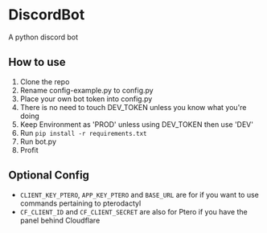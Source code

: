 # DiscordBot

A python discord bot

## How to use

1. Clone the repo
2. Rename config-example.py to config.py
3. Place your own bot token into config.py
4. There is no need to touch DEV_TOKEN unless you know what you're doing
5. Keep Environment as 'PROD' unless using DEV_TOKEN then use 'DEV'
6. Run `pip install -r requirements.txt`
7. Run bot.py
8. Profit

## Optional Config

+ `CLIENT_KEY_PTERO`, `APP_KEY_PTERO` and `BASE_URL` are for if you want to use commands pertaining to pterodactyl
+ `CF_CLIENT_ID` and `CF_CLIENT_SECRET` are also for Ptero if you have the panel behind Cloudflare